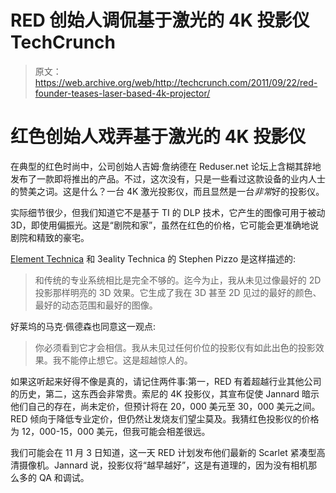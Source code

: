 # RED 创始人调侃基于激光的 4K 投影仪 TechCrunch

> 原文：<https://web.archive.org/web/http://techcrunch.com/2011/09/22/red-founder-teases-laser-based-4k-projector/>

# 红色创始人戏弄基于激光的 4K 投影仪

在典型的红色时尚中，公司创始人吉姆·詹纳德在 Reduser.net 论坛上含糊其辞地发布了一款即将推出的产品。不过，这次没有，只是一些看过这款设备的业内人士的赞美之词。这是什么？一台 4K 激光投影仪，而且显然是一台*非常*好的投影仪。

实际细节很少，但我们知道它不是基于 TI 的 DLP 技术，它产生的图像可用于被动 3D，即使用偏振光。这是“剧院和家”，虽然在红色的价格，它可能会更准确地说剧院和精致的豪宅。

[Element Technica](https://web.archive.org/web/20230204235410/http://www.elementtechnica.com/) 和 3eality Technica 的 Stephen Pizzo 是这样描述的:

> 和传统的专业系统相比是完全不够的。迄今为止，我从未见过像最好的 2D 投影那样明亮的 3D 效果。它生成了我在 3D 甚至 2D 见过的最好的颜色、最好的动态范围和最好的图像。

好莱坞的马克·佩德森也同意这一观点:

> 你必须看到它才会相信。我从未见过任何价位的投影仪有如此出色的投影效果。我不能停止想它。这是超越惊人的。

如果这听起来好得不像是真的，请记住两件事:第一，RED 有着超越行业其他公司的历史，第二，这东西会非常贵。索尼的 4K 投影仪，其宣布促使 Jannard 暗示他们自己的存在，尚未定价，但预计将在 20，000 美元至 30，000 美元之间。RED 倾向于降低专业定价，但仍然让发烧友们望尘莫及。我猜红色投影仪的价格为 12，000-15，000 美元，但我可能会相差很远。

我们可能会在 11 月 3 日知道，这一天 RED 计划发布他们最新的 Scarlet 紧凑型高清摄像机。Jannard 说，投影仪将“越早越好”，这是有道理的，因为没有相机那么多的 QA 和调试。